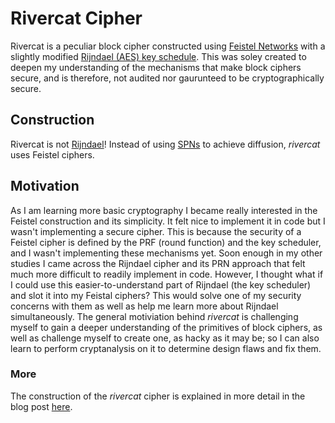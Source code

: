 # Rivercat Cipher

Rivercat is a peculiar block cipher constructed using [Feistel Networks](https://en.wikipedia.org/wiki/Feistel_cipher) with a slightly modified [Rijndael (AES) key schedule](https://cryptography.fandom.com/wiki/Rijndael_key_schedule). This was soley created to deepen my understanding of the mechanisms that make block ciphers secure, and is therefore, not audited nor gaurunteed to be cryptographically secure.

## Construction
Rivercat is not [Rijndael](https://csrc.nist.gov/csrc/media/projects/cryptographic-standards-and-guidelines/documents/aes-development/rijndael-ammended.pdf)! Instead of using [SPNs](https://en.wikipedia.org/wiki/Substitution%E2%80%93permutation_network) to achieve diffusion, _rivercat_ uses Feistel ciphers.
## Motivation
As I am learning more basic cryptography I became really interested in the Feistel construction and its simplicity. It felt nice to implement it in code but I wasn't implementing a secure cipher. This is because the 
security of a Feistel cipher is defined by the PRF (round function) and the key scheduler, and I wasn't implementing these mechanisms yet. Soon enough in my other studies I came across the Rijndael cipher and its PRN approach
that felt much more difficult to readily implement in code. However, I thought what if I could use this easier-to-understand part of Rijndael (the key scheduler) and slot it into my Feistal ciphers? This would solve one of my
security concerns with them as well as help me learn more about Rijndael simultaneously. The general motiviation behind _rivercat_ is challenging myself to gain a deeper understanding of the primitives of block ciphers, as well 
as challenge myself to create one, as hacky as it may be; so I can also learn to perform cryptanalysis on it to determine design flaws and fix them.

### More
The construction of the _rivercat_ cipher is explained in more detail in the blog post [here](https://fullmetalarchivist.github.io/archive/posts/rivercat).

